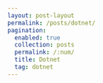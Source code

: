 ```yaml
---
layout: post-layout
permalink: /posts/dotnet/
pagination:
  enabled: true
  collection: posts
  permalink: /:num/
  title: Dotnet
  tag: dotnet
---
```

